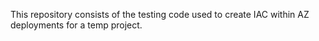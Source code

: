 This repository consists of the testing code used to create IAC within AZ deployments for a temp project.